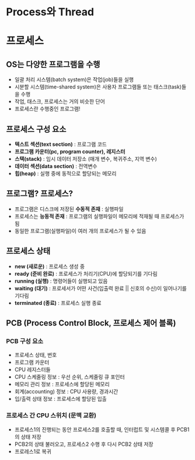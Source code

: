 # Process와 Thread

# 프로세스
## OS는 다양한 프로그램을 수행
- 일괄 처리 시스템(batch system)은 작업(job)들을 실행
- 시분할 시스템(time-shared system)은 사용자 프로그램들 또는 태스크(task)들을 수행
- 작업, 태스크, 프로세스는 거의 비슷한 단어
- 프로세스란 수행중인 프로그램!

## 프로세스 구성 요소
- **텍스트 섹션(text section)** : 프로그램 코드
- **프로그램 카운터(pc, program counter), 레지스터**
- **스택(stack)** : 임시 데이터 저장소 (매개 변수, 복귀주소, 지역 변수)
- **데이터 섹션(data section)** : 전역변수
- **힙(heap)** : 실행 중에 동적으로 할당되는 메모리
    

## 프로그램? 프로세스?
- 프로그램은 디스크에 저장된 **수동적 존재** : 실행파일
- 프로세스는 **능동적 존재** : 프로그램의 실행파일이 메모리에 적재될 때 프로세스가 됨
- 동일한 프로그램(실행파일)이 여러 개의 프로세스가 될 수 있음

## 프로세스 상태
- **new (새로운)** : 프로세스 생성 중
- **ready (준비 완료)** : 프로세스가 처리기(CPU)에 할당되기를 기다림
- **running (실행)** : 명령어들이 실행되고 있음
- **waiting (대기)** : 프로세서가 어떤 사건(입출력 완료 || 신호의 수신)이 일어나기를 기다림
- **terminated (종료)** : 프로세스 실행 종료

## PCB (Process Control Block, 프로세스 제어 블록)
### PCB 구성 요소
- 프로세스 상태, 번호
- 프로그램 카운터
- CPU 레지스터들
- CPU 스케줄링 정보 : 우선 순위, 스케줄링 큐 포인터
- 메모리 관리 정보 : 프로세스에 할당된 메모리
- 회계(accounting) 정보 : CPU 사용량, 경과시간
- 입/출력 상태 정보 : 프로세스에 할당된 입출

### 프로세스 간 CPU 스위치 (문맥 교환)
- 프로세스1의 진행되는 동안 프로세스2를 호출할 때, 인터럽트 및 시스템콜 후 PCB1의 상태 저장
- PCB2의 상태 불러오고, 프로세스2 수행 후 다시 PCB2 상태 저장
- 프로레스1로 복귀
